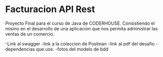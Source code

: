 # Facturacion API Rest

Proyecto Final para el curso de Java de CODERHOUSE. Consistiendo el mismo en el desarrollo de una aplicacion que nos permita administrar las ventas de un comercio.  

-Link al swagger
-link a la coleccion de Postman
-link al pdf del desafio 
-dependencias que use. 
-fotos del modelo de bdd 
